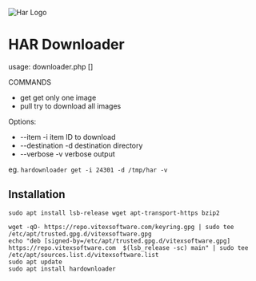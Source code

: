 ![Har Logo](hardownloader.svg?raw=true)

# HAR Downloader



usage: downloader.php <command> [<options>]

COMMANDS

*  get    get only one image
*  pull   try to download all images

Options:

* --item -i  item ID to download
* --destination -d destination directory
* --verbose -v verbose output

eg. `hardownloader get -i 24301 -d /tmp/har -v`


Installation
------------


```shell
sudo apt install lsb-release wget apt-transport-https bzip2

wget -qO- https://repo.vitexsoftware.com/keyring.gpg | sudo tee /etc/apt/trusted.gpg.d/vitexsoftware.gpg
echo "deb [signed-by=/etc/apt/trusted.gpg.d/vitexsoftware.gpg]  https://repo.vitexsoftware.com  $(lsb_release -sc) main" | sudo tee /etc/apt/sources.list.d/vitexsoftware.list
sudo apt update
sudo apt install hardownloader
```

